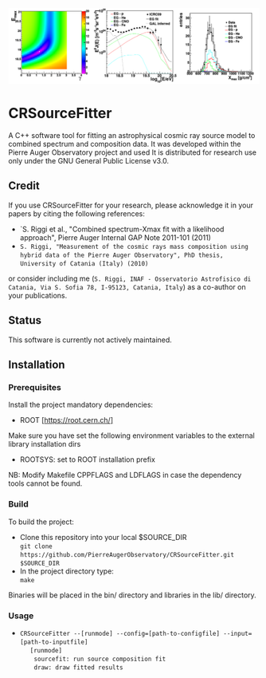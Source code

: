 <p align="left">
  <img src="share/CRSourceFitterLogo.png" alt="CRSourceFitter sample outputs"/>
</p>

# CRSourceFitter
A C++ software tool for fitting an astrophysical cosmic ray source model to combined spectrum and composition data. It was developed within the Pierre Auger Observatory project and used 
It is distributed for research use only under the GNU General Public License v3.0.

## **Credit**
If you use CRSourceFitter for your research, please acknowledge it in your papers by citing the following references:

* `S. Riggi et al., "Combined spectrum-Xmax fit with a likelihood approach", Pierre Auger Internal GAP Note 2011-101 (2011)
* `S. Riggi, "Measurement of the cosmic rays mass composition using hybrid data of the Pierre Auger Observatory", PhD thesis, University of Catania (Italy) (2010)`

or consider including me (`S. Riggi, INAF - Osservatorio Astrofisico di Catania, Via S. Sofia 78, I-95123, Catania, Italy`)
as a co-author on your publications.

## **Status**
This software is currently not actively maintained.

## **Installation**  

### **Prerequisites**
Install the project mandatory dependencies:  
* ROOT [https://root.cern.ch/]

Make sure you have set the following environment variables to the external library installation dirs 
* ROOTSYS: set to ROOT installation prefix

NB: Modify Makefile CPPFLAGS and LDFLAGS in case the dependency tools cannot be found.

### **Build**
To build the project:

* Clone this repository into your local $SOURCE_DIR    
  ```git clone https://github.com/PierreAugerObservatory/CRSourceFitter.git $SOURCE_DIR```    
* In the project directory type:    
  ```make```  

Binaries will be placed in the bin/ directory and libraries in the lib/ directory.

### **Usage**
* ```CRSourceFitter --[runmode] --config=[path-to-configfile] --input=[path-to-inputfile]```    
&nbsp;&nbsp;&nbsp;&nbsp;&nbsp;```[runmode]```    
            &nbsp;&nbsp;&nbsp;&nbsp;&nbsp;&nbsp;&nbsp;```sourcefit: run source composition fit```    
            &nbsp;&nbsp;&nbsp;&nbsp;&nbsp;&nbsp;&nbsp;```draw: draw fitted results```    
